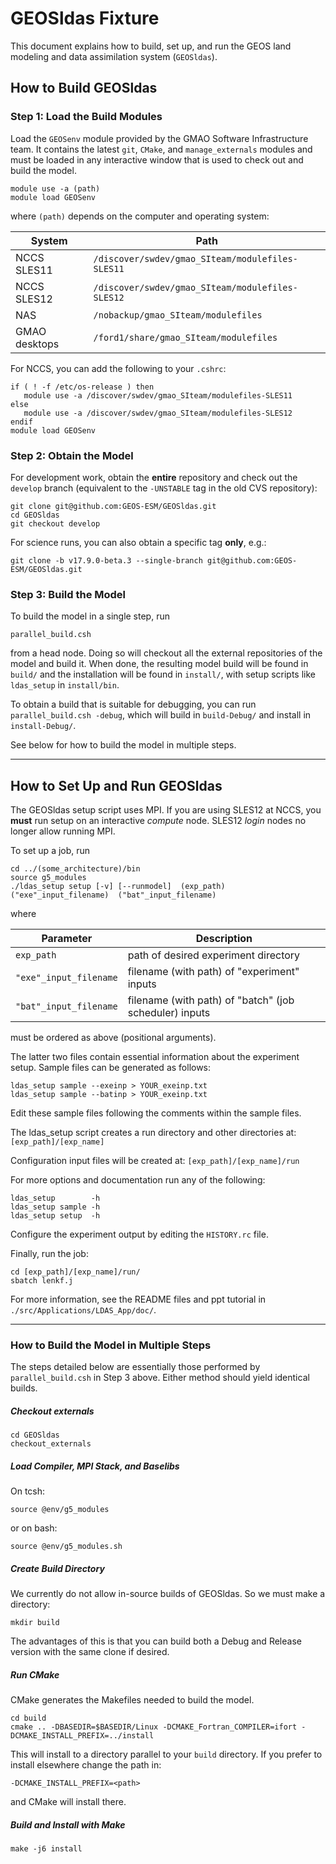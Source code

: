 # GEOSldas Fixture

This document explains how to build, set up, and run the GEOS land modeling and data assimilation system (`GEOSldas`).

## How to Build GEOSldas

### Step 1: Load the Build Modules  

Load the `GEOSenv` module provided by the GMAO Software Infrastructure team.  It contains the latest `git`, `CMake`, and `manage_externals` modules and must be loaded in any interactive window that is used to check out and build the model.

```
module use -a (path)
module load GEOSenv
```

where `(path)` depends on the computer and operating system: 

| System        | Path                                              |
| ------------- |---------------------------------------------------|
| NCCS SLES11   | `/discover/swdev/gmao_SIteam/modulefiles-SLES11`  |
| NCCS SLES12   | `/discover/swdev/gmao_SIteam/modulefiles-SLES12`  |
| NAS           | `/nobackup/gmao_SIteam/modulefiles`               |
| GMAO desktops | `/ford1/share/gmao_SIteam/modulefiles`            |


For NCCS, you can add the following to your `.cshrc`:
```
if ( ! -f /etc/os-release ) then
   module use -a /discover/swdev/gmao_SIteam/modulefiles-SLES11
else
   module use -a /discover/swdev/gmao_SIteam/modulefiles-SLES12
endif
module load GEOSenv
```


### Step 2: Obtain the Model

For development work, obtain the __entire__ repository and check out the `develop` branch  (equivalent to the `-UNSTABLE` tag in the old CVS repository):
```
git clone git@github.com:GEOS-ESM/GEOSldas.git
cd GEOSldas
git checkout develop
```
For science runs, you can also obtain a specific tag __only__, e.g.: 
```
git clone -b v17.9.0-beta.3 --single-branch git@github.com:GEOS-ESM/GEOSldas.git
```


### Step 3: Build the Model

To build the model in a single step, run

`parallel_build.csh` 

from a head node. Doing so will checkout all the external repositories of the model and build it. When done, the resulting model build will be found in `build/` and the installation will be found in `install/`, with setup scripts like `ldas_setup` in `install/bin`. 

To obtain a build that is suitable for debugging, you can run `parallel_build.csh -debug`, which will build in `build-Debug/` and install in `install-Debug/`.

See below for how to build the model in multiple steps.

---

## How to Set Up and Run GEOSldas

The GEOSldas setup script uses MPI.  If you are using SLES12 at NCCS, you **must** run setup on an interactive _compute_ node.  SLES12 _login_ nodes no longer allow running MPI.

To set up a job, run
```
cd ../(some_architecture)/bin
source g5_modules
./ldas_setup setup [-v] [--runmodel]  (exp_path)  ("exe"_input_filename)  ("bat"_input_filename)
```  

where

| Parameter              | Description                                              |
| -----------------------|----------------------------------------------------------|
| `exp_path`             | path of desired experiment directory                     |
| `"exe"_input_filename` | filename (with path) of "experiment" inputs              |
| `"bat"_input_filename` | filename (with path) of "batch" (job scheduler) inputs   |

must be ordered as above (positional arguments).

The latter two files contain essential information about the experiment setup. 
Sample files can be generated as follows:
```        
ldas_setup sample --exeinp > YOUR_exeinp.txt
ldas_setup sample --batinp > YOUR_exeinp.txt
```

Edit these sample files following the comments within the sample files.  

The ldas_setup script creates a run directory and other directories at:
`[exp_path]/[exp_name]`

Configuration input files will be created at:
`[exp_path]/[exp_name]/run`

For more options and documentation run any of the following:
```
ldas_setup        -h
ldas_setup sample -h
ldas_setup setup  -h
```

Configure the experiment output by editing the ```HISTORY.rc``` file.

Finally, run the job:
```
cd [exp_path]/[exp_name]/run/
sbatch lenkf.j
```

For more information, see the README files and ppt tutorial in `./src/Applications/LDAS_App/doc/`.

-----------------------------------------------------------------------------------

### How to Build the Model in Multiple Steps

The steps detailed below are essentially those performed by `parallel_build.csh` in Step 3 above. Either method should yield identical builds.

##### Checkout externals
```
cd GEOSldas
checkout_externals
```

##### Load Compiler, MPI Stack, and Baselibs
On tcsh:
```
source @env/g5_modules
```
or on bash:
```
source @env/g5_modules.sh
```

##### Create Build Directory
We currently do not allow in-source builds of GEOSldas. So we must make a directory:
```
mkdir build
```
The advantages of this is that you can build both a Debug and Release version with the same clone if desired.

##### Run CMake
CMake generates the Makefiles needed to build the model.
```
cd build
cmake .. -DBASEDIR=$BASEDIR/Linux -DCMAKE_Fortran_COMPILER=ifort -DCMAKE_INSTALL_PREFIX=../install
```
This will install to a directory parallel to your `build` directory. If you prefer to install elsewhere change the path in:
```
-DCMAKE_INSTALL_PREFIX=<path>
```
and CMake will install there.

##### Build and Install with Make
```
make -j6 install
```

